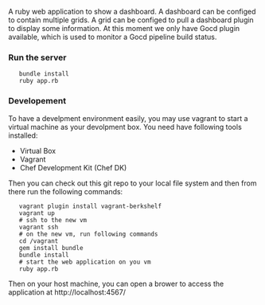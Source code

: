 A ruby web application to show a dashboard. A dashboard can be configed to contain multiple grids. 
A grid can be configed to pull a dashboard plugin to display some information. 
At this moment we only have Gocd plugin available, which is used to monitor a Gocd pipeline build status.

### Run the server

       bundle install
       ruby app.rb

### Developement

To have a develpment environment easily, you may use vagrant to start a virtual machine as your devolpment box. 
You need have following tools installed:

* Virtual Box
* Vagrant
* Chef Development Kit (Chef DK)


Then you can check out this git repo to your local file system and then from there run the following commands:

       vagrant plugin install vagrant-berkshelf
       vagrant up
       # ssh to the new vm
       vagrant ssh
       # on the new vm, run following commands
       cd /vagrant
       gem install bundle
       bundle install
       # start the web application on you vm
       ruby app.rb

Then on your host machine, you can open a brower to access the application at http://localhost:4567/


